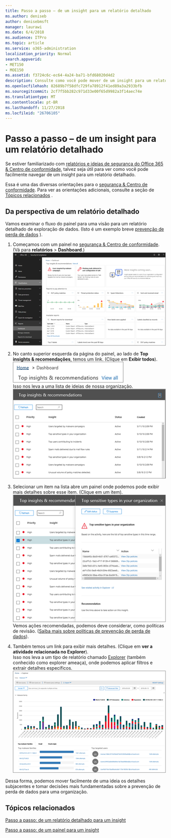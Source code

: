 ```yaml
---
title: Passo a passo – de um insight para um relatório detalhado
ms.author: deniseb
author: denisebmsft
manager: laurawi
ms.date: 6/4/2018
ms.audience: ITPro
ms.topic: article
ms.service: o365-administration
localization_priority: Normal
search.appverid:
- MET150
- MOE150
ms.assetid: f3724c6c-ec64-4a24-ba71-bfd68020d4d2
description: Consulte como você pode mover de um insight para um relatório detalhado na segurança &amp; Centro de conformidade por meio de um exemplo de prevenção de perda de dados.
ms.openlocfilehash: 82689b7f58dfc729fa78912f41ed89a3a2933bfb
ms.sourcegitcommit: 2cf7f5bb282c971d33e00f65d9982a3f14aec74e
ms.translationtype: MT
ms.contentlocale: pt-BR
ms.lasthandoff: 11/27/2018
ms.locfileid: "26706105"
---
```

# <a name="walkthrough---from-an-insight-to-a-detailed-report"></a>Passo a passo – de um insight para um relatório detalhado

Se estiver familiarizado com [relatórios e ideias de segurança do Office 365 &amp; Centro de conformidade](reports-and-insights-in-security-and-compliance.md), talvez seja útil para ver como você pode facilmente navegar de um insight para um relatório detalhado. 
  
Essa é uma das diversas orientações para o [segurança &amp; Centro de conformidade](https://security.microsoft.com). Para ver as orientações adicionais, consulte a seção de [Tópicos relacionados](#related-topics) . 
  
## <a name="from-an-insight-to-a-detailed-report"></a>Da perspectiva de um relatório detalhado

Vamos examinar o fluxo do painel para uma visão para um relatório detalhado de exploração de dados. (Isto é um exemplo breve [prevenção de perda de dados](data-loss-prevention-policies.md) ). 
  
1. Começamos com um painel no [segurança &amp; Centro de conformidade](https://security.microsoft.com). (Vá para **relatórios** \> **Dashboard**.)<br/>![Na segurança &amp; Centro de conformidade, escolha relatórios \> painel](media/2a668c3d-3fa3-4e37-8149-46989b33ae8c.png)
  
2. No canto superior esquerda da página do painel, ao lado de **Top insights &amp; recomendações**, temos um link. (Clique em **Exibir todos**).<br/>![Na segurança &amp; Centro de conformidade, escolha relatórios \> painel para ver suas insights superior](media/9bb64e11-494f-40a4-ab3d-8d3c7789f300.png)<br/>Isso nos leva a uma lista de ideias de nossa organização.<br/>![Na segurança &amp; Centro de conformidade, você pode exibir todas as ideias em uma lista](media/1289af77-bf5a-444a-97a1-03d8a83f75a9.png)
  
3. Selecionar um item na lista abre um painel onde podemos pode exibir mais detalhes sobre esse item. (Clique em um item).<br/>![Detalhes de um insight selecionado](media/dcbb389f-23b0-4031-b789-4a49068af85a.png)<br/>Vemos ações recomendadas, podemos deve considerar, como políticas de revisão. ([Saiba mais sobre políticas de prevenção de perda de dados](data-loss-prevention-policies.md)).
    
4. Também temos um link para exibir mais detalhes. (Clique em **ver a atividade relacionada no Explorer**).<br/>Isso nos leva a um tipo de relatório chamado [Explorer](use-explorer-in-security-and-compliance.md) (também conhecido como explorer ameaça), onde podemos aplicar filtros e extrair detalhes específicos.<br/>![Modo de exibição do Explorer com mais detalhes sobre um insight selecionado](media/3ad15b15-7158-44b7-beda-013351bd868e.png)
  
Dessa forma, podemos mover facilmente de uma ideia os detalhes subjacentes e tomar decisões mais fundamentadas sobre a prevenção de perda de dados para uma organização.
  
## <a name="related-topics"></a>Tópicos relacionados

[Passo a passo: de um relatório detalhado para um insight](from-a-detailed-report-to-an-insight.md)
  
[Passo a passo: de um painel para um insight](from-a-dashboard-to-an-insight.md)
  

